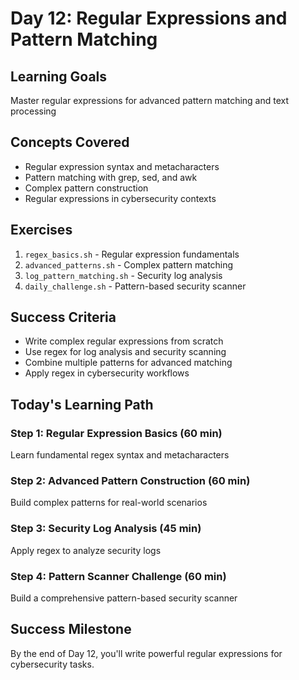 # Day 12: Regular Expressions and Pattern Matching

## Learning Goals
Master regular expressions for advanced pattern matching and text processing

## Concepts Covered
- Regular expression syntax and metacharacters
- Pattern matching with grep, sed, and awk
- Complex pattern construction
- Regular expressions in cybersecurity contexts

## Exercises
1. `regex_basics.sh` - Regular expression fundamentals
2. `advanced_patterns.sh` - Complex pattern matching
3. `log_pattern_matching.sh` - Security log analysis
4. `daily_challenge.sh` - Pattern-based security scanner

## Success Criteria
- Write complex regular expressions from scratch
- Use regex for log analysis and security scanning
- Combine multiple patterns for advanced matching
- Apply regex in cybersecurity workflows

## Today's Learning Path

### Step 1: Regular Expression Basics (60 min)
Learn fundamental regex syntax and metacharacters

### Step 2: Advanced Pattern Construction (60 min)
Build complex patterns for real-world scenarios

### Step 3: Security Log Analysis (45 min)
Apply regex to analyze security logs

### Step 4: Pattern Scanner Challenge (60 min)
Build a comprehensive pattern-based security scanner

## Success Milestone
By the end of Day 12, you'll write powerful regular expressions for cybersecurity tasks.
